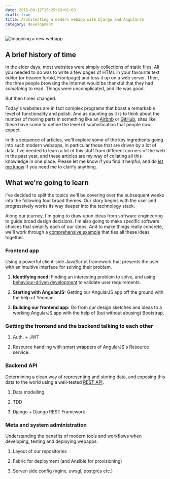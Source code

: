 ```yaml
---
date: 2015-09-12T15:25:19+01:00
draft: true
title: Architecting a modern webapp with Django and AngularJS
category: development
---
```


![Imagining a new webapp](/img/blog/computer-sketchbook-camera.jpg "Imagining a new webapp")

## A brief history of time

In the elder days, most websites were simply collections of static files. All you needed to do was to write a few pages of HTML in your favourite text editor (or heaven forbid, Frontpage) and toss it up on a web server. Then, the three people browsing the Internet would be thankful that they had *something* to read. Things were uncomplicated, and life was good.

But then times changed.

Today's websites are in fact complex programs that boast a remarkable level of functionality and polish. And as daunting as it is to think about the number of moving parts in something like an [Airbnb](https://www.airbnb.com/) or [GitHub](https://github.com/), sites like these have come to define the level of sophistication that people now expect.

In this sequence of articles, we'll explore some of the key ingredients going into such modern webapps, in particular those that are driven by a lot of data. I've needed to learn a lot of this stuff from different corners of the web in the past year, and these articles are my way of collating all this knowledge in one place. Please let me know if you find it helpful, and do [let me know](mailto:mail@harishnarayanan.org) if you need me to clarify anything.

## What we're going to learn

I've decided to split the topics we'll be covering over the subsequent weeks into the following four broad themes. Our story begins with the user and progressively works its way deeper into the technology stack.

Along our journey, I'm going to draw upon ideas from software engineering to guide broad design decisions. I'm also going to make specific software choices that simplify each of our steps. And to make things really concrete, we'll work through a [comprehensive example]() that ties all these ideas together.

### Frontend app

Using a powerful client-side JavaScript framework that presents the user with an intuitive interface for solving their problem.

1. **Identifying need:** Finding an interesting problem to solve, and using [behaviour-driven development]() to validate user requirements.

2. **Starting with AngularJS:** Getting our AngularJS app off the ground with the help of Yeoman.

3. **Building our frontend app:** Go from our design sketches and ideas to a working AngularJS app with the help of (but without abusing) Bootstrap.

### Getting the frontend and the backend talking to each other

1. Auth. + JWT

2. Resource handling with smart wrappers of AngularJS's Resource service.

### Backend API

Determining a clean way of representing and storing data, and exposing this data to the world using a well-tested [REST API]().

1. Data modelling

2. TDD

3. Django + Django REST Framework


### Meta and system administration

Understanding the benefits of modern tools and workflows when developing, testing and deploying webapps.

1. Layout of our repositories

2. Fabric for deployment (and Ansible for provisioning)

3. Server-side config (nginx, uwsgi, postgres etc.)




<!-- ## SaaS architecture

## User Stories

## Verification: Test-driven development

## Agile Methods

## Performance, upgrades and practical security -->

<!--

API: Django (REST Framework) + Elasticsearch
Webapp: AngularJS, Bootstrap

1. Going from broad problem requirements to a sketch
2. Converting the sketch to a Bootstrap template
   - Proper usage of Bootstrap
   - Using Yeoman to scaffold it
   - Using BDD to define its spec
3. Using mock data in templates to guide corresponding API endpoints and functionality
4. Using TDD to develop the core API using Django (REST Framework)
5. Communicating between the API and the webapp
   - Authentication
   - Other security: CORS, etc.
6. Search

-->
